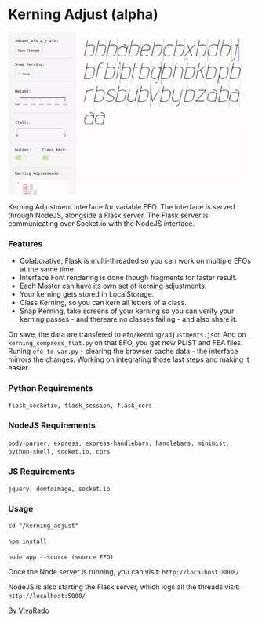 Kerning Adjust (alpha)
===================

![Screenshot](https://github.com/VivaRado/VRD-Typography-Library/blob/master/Lib/kerning_adjust/assets/img/kerning_adjust_preview.gif)

Kerning Adjustment interface for variable EFO.
The interface is served through NodeJS, alongside a Flask server.
The Flask server is communicating over Socket.io with the NodeJS interface.

### Features

 - Colaborative, Flask is multi-threaded so you can work on multiple EFOs at the same time.
 - Interface Font rendering is done though fragments for faster result.
 - Each Master can have its own set of kerning adjustments.
 - Your kerning gets stored in LocalStorage.
 - Class Kerning, so you can kern all letters of a class.
 - Snap Kerning, take screens of your kerning so you can verify your kerning passes - and thereare no classes failing - and also share it.

On save, the data are transfered to ```efo/kerning/adjustments.json```
And on ```kerning_compress_flat.py``` on that EFO, you get new PLIST and FEA files.
Runing ```efo_to_var.py``` - clearing the browser cache data - the interface mirrors the changes.
Working on integrating those last steps and making it easier.
 
### Python Requirements

```flask_socketio, flask_session, flask_cors```

### NodeJS Requirements

```body-parser, express, express-handlebars, handlebars, minimist, python-shell, socket.io, cors```

### JS Requirements

```jquery, domtoimage, socket.io```

### Usage

```
cd "/kerning_adjust"

npm install

node app --source (source EFO)
```

Once the Node server is running, you can visit: ```http://localhost:8008/```

NodeJS is also starting the Flask server, which logs all the threads visit: ```http://localhost:5000/```


[By VivaRado](https://www.vivarado.com)
